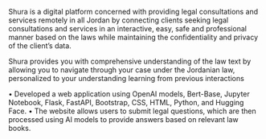 Shura is a digital platform concerned with providing legal consultations and services remotely in all Jordan by connecting clients seeking 
legal consultations and services in an interactive, easy, safe and professional manner based on the laws 
while maintaining the confidentiality and privacy of the client’s data.

Shura provides you with comprehensive understanding of the law text by allowing you to navigate through
your case under the Jordanian law, personalized to your understanding learning from previous interactions

• Developed a web application using OpenAI models, Bert-Base, Jupyter Notebook, Flask, FastAPI, Bootstrap,
CSS, HTML, Python, and Hugging Face.
• The website allows users to submit legal questions, which are then processed using AI models to provide
answers based on relevant law books.
